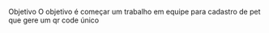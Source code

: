 
Objetivo
O objetivo é começar um trabalho em equipe para cadastro de pet que gere um qr code único
